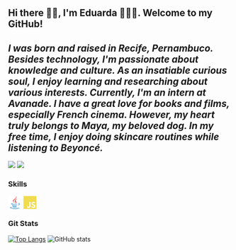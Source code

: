 ## Hi there 👋🏽, I'm Eduarda 👩🏽‍💻. Welcome to my GitHub!

_I was born and raised in Recife, Pernambuco. Besides technology, I'm passionate about knowledge and culture. As an insatiable curious soul, I enjoy learning and researching about various interests. Currently, I'm an intern at Avanade. I have a great love for books and films, especially French cinema. However, my heart truly belongs to Maya, my beloved dog. In my free time, I enjoy doing skincare routines while listening to Beyoncé._
----------------------------------------------------------------------------------------------------------------------------------------------------------------------------------------------------------------------

<a href = "mailto:duarda.alvesx@gmail.com"><img src="https://img.shields.io/badge/-Gmail-%23333?style=for-the-badge&logo=gmail&logoColor=white" target="_blank"></a>
<a href="https://www.linkedin.com/in/eduardaalves/" target="_blank"><img src="https://img.shields.io/badge/-LinkedIn-%230077B5?style=for-the-badge&logo=linkedin&logoColor=white" target="_blank"></a> 

### Skills

  <img align="center" alt="Java" height="30" width="30" src="https://raw.githubusercontent.com/devicons/devicon/master/icons/java/java-original.svg">  <img align="center" alt="Js" height="30" width="30" src="https://raw.githubusercontent.com/devicons/devicon/master/icons/javascript/javascript-plain.svg">

### Git Stats 

[![Top Langs](https://github-readme-stats.vercel.app/api/top-langs/?username=eduardaalvess&layout=donut&langs_count=4&theme=transparent)](https://github.com/eduardaalvess/github-readme-stats)
![GitHub stats](https://github-readme-stats.vercel.app/api?username=eduardaalvess&show_icons=true&theme=transparent) 

